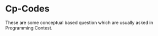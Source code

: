 # Cp-Codes
These are some conceptual based question which are usually asked in Programming Contest.
